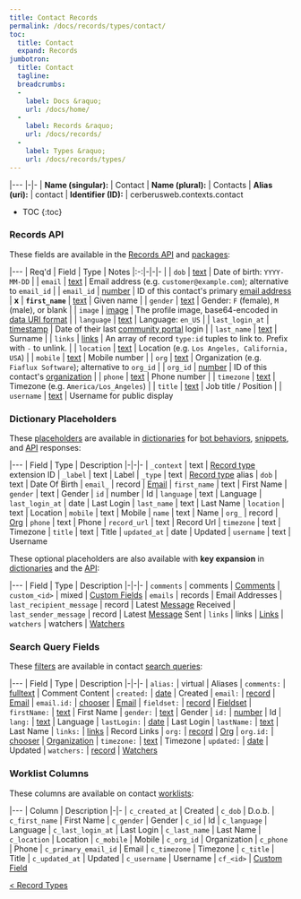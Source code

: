 ```yaml
---
title: Contact Records
permalink: /docs/records/types/contact/
toc:
  title: Contact
  expand: Records
jumbotron:
  title: Contact
  tagline: 
  breadcrumbs:
  -
    label: Docs &raquo;
    url: /docs/home/
  -
    label: Records &raquo;
    url: /docs/records/
  -
    label: Types &raquo;
    url: /docs/records/types/
---
```


|---
|-|-
| **Name (singular):** | Contact
| **Name (plural):** | Contacts
| **Alias (uri):** | contact
| **Identifier (ID):** | cerberusweb.contexts.contact

* TOC
{:toc}

### Records API

These fields are available in the [Records API](/docs/api/endpoints/records/) and [packages](/docs/packages/):

|---
| Req'd | Field | Type | Notes
|:-:|-|-|-
|   | `dob` | [text](/docs/records/fields/types/text/) | Date of birth: `YYYY-MM-DD` 
|   | `email` | [text](/docs/records/fields/types/text/) | Email address (e.g. `customer@example.com`); alternative to `email_id` 
|   | `email_id` | [number](/docs/records/fields/types/number/) | ID of this contact's primary [email address](/docs/records/types/address/) 
| **x** | **`first_name`** | [text](/docs/records/fields/types/text/) | Given name 
|   | `gender` | [text](/docs/records/fields/types/text/) | Gender: `F` (female), `M` (male), or blank 
|   | `image` | [image](/docs/records/fields/types/image/) | The profile image, base64-encoded in [data URI format](https://en.wikipedia.org/wiki/Data_URI_scheme) 
|   | `language` | [text](/docs/records/fields/types/text/) | Language: `en_US` 
|   | `last_login_at` | [timestamp](/docs/records/fields/types/timestamp/) | Date of their last [community portal](/docs/portals/) login 
|   | `last_name` | [text](/docs/records/fields/types/text/) | Surname 
|   | `links` | [links](/docs/records/fields/types/links/) | An array of record `type:id` tuples to link to. Prefix with `-` to unlink. 
|   | `location` | [text](/docs/records/fields/types/text/) | Location (e.g. `Los Angeles, California, USA`) 
|   | `mobile` | [text](/docs/records/fields/types/text/) | Mobile number 
|   | `org` | [text](/docs/records/fields/types/text/) | Organization (e.g. `Fiaflux Software`); alternative to `org_id` 
|   | `org_id` | [number](/docs/records/fields/types/number/) | ID of this contact's [organization](/docs/records/types/org/) 
|   | `phone` | [text](/docs/records/fields/types/text/) | Phone number 
|   | `timezone` | [text](/docs/records/fields/types/text/) | Timezone (e.g. `America/Los_Angeles`) 
|   | `title` | [text](/docs/records/fields/types/text/) | Job title / Position 
|   | `username` | [text](/docs/records/fields/types/text/) | Username for public display 

### Dictionary Placeholders

These [placeholders](/docs/bots/scripting/placeholders/) are available in [dictionaries](/docs/bots/behaviors/dictionaries/) for [bot behaviors](/docs/bots/behaviors/), [snippets](/docs/snippets/), and [API](/docs/api/) responses:

|---
| Field | Type | Description
|-|-|-
| `_context` | text | [Record type](/docs/records/types/) extension ID
| `_label` | text | Label
| `_type` | text | [Record type](/docs/records/types/) alias
| `dob` | text | Date Of Birth
| `email_` | record | [Email](/docs/records/types/address/)
| `first_name` | text | First Name
| `gender` | text | Gender
| `id` | number | Id
| `language` | text | Language
| `last_login_at` | date | Last Login
| `last_name` | text | Last Name
| `location` | text | Location
| `mobile` | text | Mobile
| `name` | text | Name
| `org_` | record | [Org](/docs/records/types/org/)
| `phone` | text | Phone
| `record_url` | text | Record Url
| `timezone` | text | Timezone
| `title` | text | Title
| `updated_at` | date | Updated
| `username` | text | Username

These optional placeholders are also available with **key expansion** in [dictionaries](/docs/bots/behaviors/dictionaries/key-expansion/) and the [API](/docs/api/responses/#expanding-keys-in-api-requests):

|---
| Field | Type | Description
|-|-|-
| `comments` | comments | [Comments](/docs/bots/behaviors/dictionaries/key-expansion/#comments)
| `custom_<id>` | mixed | [Custom Fields](/docs/bots/behaviors/dictionaries/key-expansion/#custom-fields)
| `emails` | records | Email Addresses
| `last_recipient_message` | record | Latest [Message](/docs/records/types/message/) Received
| `last_sender_message` | record | Latest [Message](/docs/records/types/message/) Sent
| `links` | links | [Links](/docs/bots/behaviors/dictionaries/key-expansion/#links)
| `watchers` | watchers | [Watchers](/docs/bots/behaviors/dictionaries/key-expansion/#watchers)
	
### Search Query Fields

These [filters](/docs/search/#filters) are available in contact [search queries](/docs/search/):

|---
| Field | Type | Description
|-|-|-
| `alias:` | virtual | Aliases
| `comments:` | [fulltext](/docs/search/filters/fulltext/) | Comment Content
| `created:` | [date](/docs/search/filters/dates/) | Created
| `email:` | [record](/docs/search/#deep-search) | [Email](/docs/records/types/address/)
| `email.id:` | [chooser](/docs/search/filters/choosers/) | [Email](/docs/records/types/address/)
| `fieldset:` | [record](/docs/search/#deep-search) | [Fieldset](/docs/records/types/custom_fieldset/)
| `firstName:` | [text](/docs/search/filters/text/) | First Name
| `gender:` | [text](/docs/search/filters/text/) | Gender
| `id:` | [number](/docs/search/filters/numbers/) | Id
| `lang:` | [text](/docs/search/filters/text/) | Language
| `lastLogin:` | [date](/docs/search/filters/dates/) | Last Login
| `lastName:` | [text](/docs/search/filters/text/) | Last Name
| `links:` | [links](/docs/search/filters/links/) | Record Links
| `org:` | [record](/docs/search/#deep-search) | [Org](/docs/records/types/org/)
| `org.id:` | [chooser](/docs/search/filters/choosers/) | [Organization](/docs/records/types/org/)
| `timezone:` | [text](/docs/search/filters/text/) | Timezone
| `updated:` | [date](/docs/search/filters/dates/) | Updated
| `watchers:` | [record](/docs/search/#deep-search) | [Watchers](/docs/records/types/worker/)
	
### Worklist Columns

These columns are available on contact [worklists](/docs/worklists/):

|---
| Column | Description
|-|-
| `c_created_at` | Created
| `c_dob` | D.o.b.
| `c_first_name` | First Name
| `c_gender` | Gender
| `c_id` | Id
| `c_language` | Language
| `c_last_login_at` | Last Login
| `c_last_name` | Last Name
| `c_location` | Location
| `c_mobile` | Mobile
| `c_org_id` | Organization
| `c_phone` | Phone
| `c_primary_email_id` | Email
| `c_timezone` | Timezone
| `c_title` | Title
| `c_updated_at` | Updated
| `c_username` | Username
| `cf_<id>` | [Custom Field](/docs/records/types/custom_field/)

<div class="section-nav">
	<div class="left">
		<a href="/docs/records/types/" class="prev">&lt; Record Types</a>
	</div>
	<div class="right align-right">
	</div>
</div>
<div class="clear"></div>